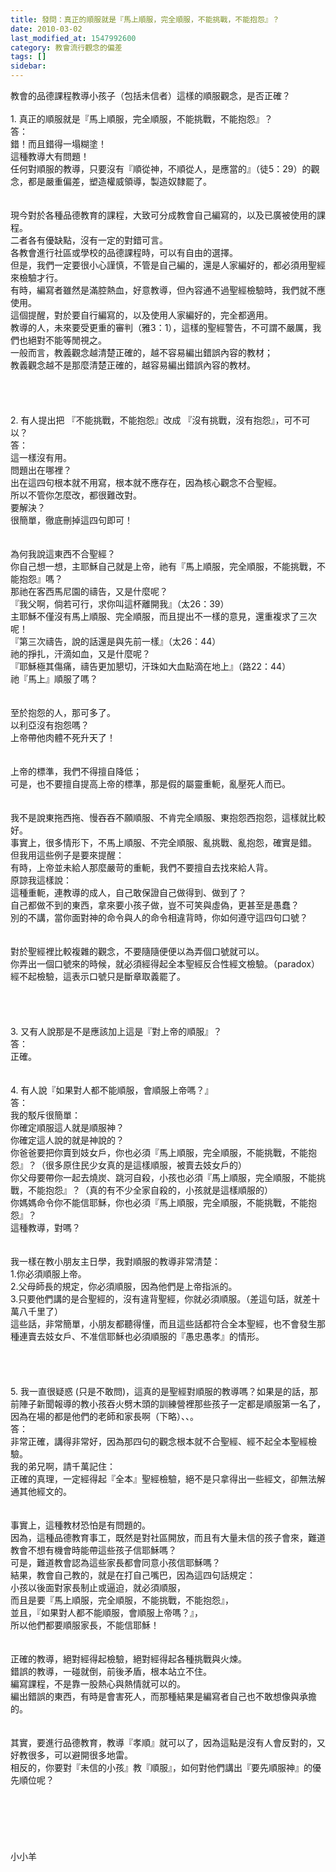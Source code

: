 ```yaml
---
title: 發問：真正的順服就是『馬上順服，完全順服，不能挑戰，不能抱怨』？
date: 2010-03-02
last_modified_at: 1547992600
category: 教會流行觀念的偏差
tags: []
sidebar: 
---
```


<p>教會的品德課程教導小孩子（包括未信者）這樣的順服觀念，是否正確？<!--more--><br/><br/>1. 真正的順服就是『馬上順服，完全順服，不能挑戰，不能抱怨』？<br/>答：<br/>錯！而且錯得一塌糊塗！<br/>這種教導大有問題！<br/>任何對順服的教導，只要沒有『順從神，不順從人，是應當的』（徒5：29）的觀念，都是嚴重偏差，塑造權威領導，製造奴隸罷了。<br/><br/><br/>現今對於各種品德教育的課程，大致可分成教會自己編寫的，以及已廣被使用的課程。<br/>二者各有優缺點，沒有一定的對錯可言。<br/>各教會進行社區或學校的品德課程時，可以有自由的選擇。<br/>但是，我們一定要很小心謹慎，不管是自己編的，還是人家編好的，都必須用聖經來檢驗才行。<br/>有時，編寫者雖然是滿腔熱血，好意教導，但內容通不過聖經檢驗時，我們就不應使用。<br/>這個提醒，對於要自行編寫的，以及使用人家編好的，完全都適用。<br/>教導的人，未來要受更重的審判（雅3：1），這樣的聖經警告，不可謂不嚴厲，我們也絕對不能等閒視之。<br/>一般而言，教義觀念越清楚正確的，越不容易編出錯誤內容的教材；<br/>教義觀念越不是那麼清楚正確的，越容易編出錯誤內容的教材。<br/><br/><br/><br/><br/>2. 有人提出把 『不能挑戰，不能抱怨』改成 『沒有挑戰，沒有抱怨』，可不可以？<br/>答：<br/>這一樣沒有用。<br/>問題出在哪裡？<br/>出在這四句根本就不用寫，根本就不應存在，因為核心觀念不合聖經。<br/>所以不管你怎麼改，都很難改對。<br/>要解決？<br/>很簡單，徹底刪掉這四句即可！<br/><br/><br/>為何我說這東西不合聖經？<br/>你自己想一想，主耶穌自己就是上帝，祂有『馬上順服，完全順服，不能挑戰，不能抱怨』嗎？<br/>那祂在客西馬尼園的禱告，又是什麼呢？<br/>『我父啊，倘若可行，求你叫這杯離開我』（太26：39）<br/>主耶穌不僅沒有馬上順服、完全順服，而且提出不一樣的意見，還重複求了三次呢！<br/>『第三次禱告，說的話還是與先前一樣』（太26：44）<br/>祂的掙扎，汗滴如血，又是什麼呢？<br/>『耶穌極其傷痛，禱告更加懇切，汗珠如大血點滴在地上』（路22：44）<br/>祂『馬上』順服了嗎？<br/><br/><br/>至於抱怨的人，那可多了。<br/>以利亞沒有抱怨嗎？<br/>上帝帶他肉體不死升天了！<br/><br/><br/>上帝的標準，我們不得擅自降低；<br/>可是，也不要擅自提高上帝的標準，那是假的屬靈重軛，亂壓死人而已。<br/><br/><br/>我不是說東拖西拖、慢吞吞不願順服、不肯完全順服、東抱怨西抱怨，這樣就比較好。<br/>事實上，很多情形下，不馬上順服、不完全順服、亂挑戰、亂抱怨，確實是錯。<br/>但我用這些例子是要來提醒：<br/>有時，上帝並未給人那麼嚴苛的重軛，我們不要擅自去找來給人背。<br/>原諒我這樣說：<br/>這種重軛，連教導的成人，自己敢保證自己做得到、做到了？<br/>自己都做不到的東西，拿來要小孩子做，豈不可笑與虛偽，更甚至是愚蠢？<br/>別的不講，當你面對神的命令與人的命令相違背時，你如何遵守這四句口號？<br/><br/><br/>對於聖經裡比較複雜的觀念，不要隨隨便便以為弄個口號就可以。<br/>你弄出一個口號來的時候，就必須經得起全本聖經反合性經文檢驗。（paradox）<br/>經不起檢驗，這表示口號只是斷章取義罷了。<br/><br/><br/><br/><br/>3. 又有人說那是不是應該加上這是『對上帝的順服』？<br/>答：<br/>正確。<br/><br/><br/>4. 有人說『如果對人都不能順服，會順服上帝嗎？』<br/>答：<br/>我的駁斥很簡單：<br/>你確定順服這人就是順服神？<br/>你確定這人說的就是神說的？<br/>你爸爸要把你賣到妓女戶，你也必須『馬上順服，完全順服，不能挑戰，不能抱怨』？（很多原住民少女真的是這樣順服，被賣去妓女戶的）<br/>你父母要帶你一起去燒炭、跳河自殺，小孩也必須『馬上順服，完全順服，不能挑戰，不能抱怨』？（真的有不少全家自殺的，小孩就是這樣順服的）<br/>你媽媽命令你不能信耶穌，你也必須『馬上順服，完全順服，不能挑戰，不能抱怨』？<br/>這種教導，對嗎？<br/><br/><br/>我一樣在教小朋友主日學，我對順服的教導非常清楚：<br/>1.你必須順服上帝。<br/>2.父母師長的規定，你必須順服，因為他們是上帝指派的。<br/>3.只要他們講的是合聖經的，沒有違背聖經，你就必須順服。（差這句話，就差十萬八千里了）<br/>這些話，非常簡單，小朋友都聽得懂，而且這些話都符合全本聖經，也不會發生那種連賣去妓女戶、不准信耶穌也必須順服的『愚忠愚孝』的情形。<br/><br/><br/><br/><br/>5. 我一直很疑惑 (只是不敢問)，這真的是聖經對順服的教導嗎？如果是的話，那前陣子新聞報導的教小孩吞火劈木頭的訓練營裡那些孩子一定都是順服第一名了，因為在場的都是他們的老師和家長啊（下略）、、。<br/>答：<br/>非常正確，講得非常好，因為那四句的觀念根本就不合聖經、經不起全本聖經檢驗。<br/>我的弟兄啊，請千萬記住：<br/>正確的真理，一定經得起『全本』聖經檢驗，絕不是只拿得出一些經文，卻無法解通其他經文的。<br/><br/><br/>事實上，這種教材恐怕是有問題的。<br/>因為，這種品德教育事工，既然是對社區開放，而且有大量未信的孩子會來，難道教會不想有機會時能帶這些孩子信耶穌嗎？<br/>可是，難道教會認為這些家長都會同意小孩信耶穌嗎？<br/>結果，教會自己教的，就是在打自己嘴巴，因為這四句話規定：<br/>小孩以後面對家長制止或逼迫，就必須順服，<br/>而且是要『馬上順服，完全順服，不能挑戰，不能抱怨』，<br/>並且，『如果對人都不能順服，會順服上帝嗎？』，<br/>所以他們都要順服家長，不能信耶穌！<br/><br/><br/>正確的教導，絕對經得起檢驗，絕對經得起各種挑戰與火煉。<br/>錯誤的教導，一碰就倒，前後矛盾，根本站立不住。<br/>編寫課程，不是靠一股熱心與熱情就可以的。<br/>編出錯誤的東西，有時是會害死人，而那種結果是編寫者自己也不敢想像與承擔的。<br/><br/><br/>其實，要進行品德教育，教導『孝順』就可以了，因為這點是沒有人會反對的，又好教很多，可以避開很多地雷。<br/>相反的，你要對『未信的小孩』教『順服』，如何對他們講出『要先順服神』的優先順位呢？<br/><br/><br/><br/><br/><br/><br/>小小羊</p>